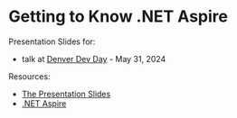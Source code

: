 # Getting to Know .NET Aspire

Presentation Slides for:
- talk at [Denver Dev Day](https://denverdevday.github.io/may-2024/) - May 31, 2024

Resources:
- [The Presentation Slides](https://raelyard.github.io/aspire-talk/)
- [.NET Aspire](https://github.com/dotnet/aspire)

